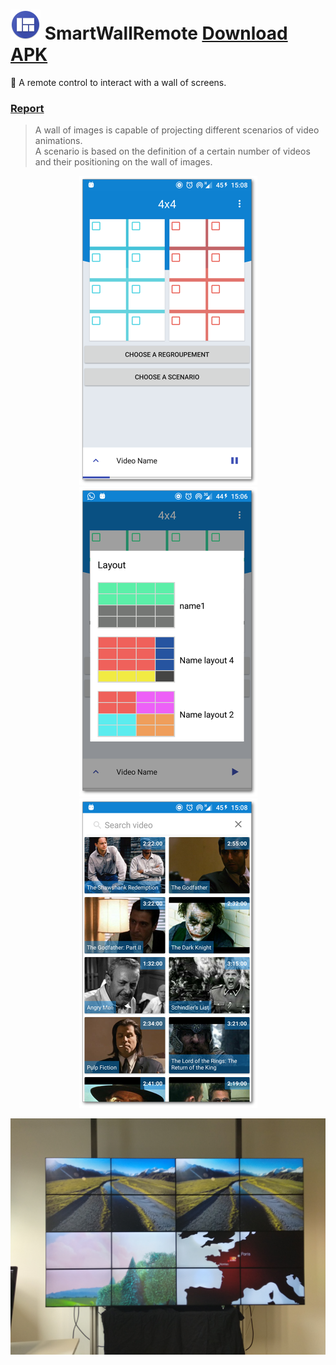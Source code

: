 ![logo](./app/src/main/res/mipmap-mdpi/ic_launcher.png) SmartWallRemote [Download APK](https://github.com/Drakirus/SmartWallRemote/blob/master/app/build/outputs/apk/debug/app-debug.apk?raw=true)
==

:iphone: A remote control to interact with a wall of screens.

### [Report](./rapport/report.pdf)

> A wall of images is capable of projecting different scenarios of video animations.  
> A scenario is based on the definition of a certain number of videos and their positioning on the wall of images.

<p align="center">
	<img alt="ScreenShot~ prompt" src="./screenshot/screen_2.png">
	<img alt="ScreenShot~ prompt" src="./screenshot/screen_4.png">
	<img alt="ScreenShot~ prompt" src="./screenshot/screen_3.png">
</p>

<p align="center">
	<img alt="ScreenShot~ prompt" src="./screenshot/IMG_20180124_152017.jpg">
</p>

